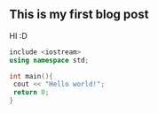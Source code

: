 ## This is my first blog post

HI :D

 ```cpp
 include <iostream>
 using namespace std;
 
 int main(){
  cout << "Hello world!";
  return 0;
 }
 ```
